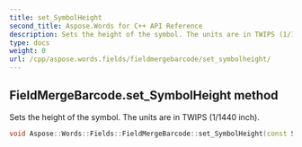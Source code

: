 ```yaml
---
title: set_SymbolHeight
second_title: Aspose.Words for C++ API Reference
description: Sets the height of the symbol. The units are in TWIPS (1/1440 inch). 
type: docs
weight: 0
url: /cpp/aspose.words.fields/fieldmergebarcode/set_symbolheight/
---
```

## FieldMergeBarcode.set_SymbolHeight method


Sets the height of the symbol. The units are in TWIPS (1/1440 inch).

```cpp
void Aspose::Words::Fields::FieldMergeBarcode::set_SymbolHeight(const System::String &value)
```


